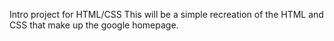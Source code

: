 Intro project for HTML/CSS
This will be a simple recreation of the HTML and CSS that make up the google homepage.